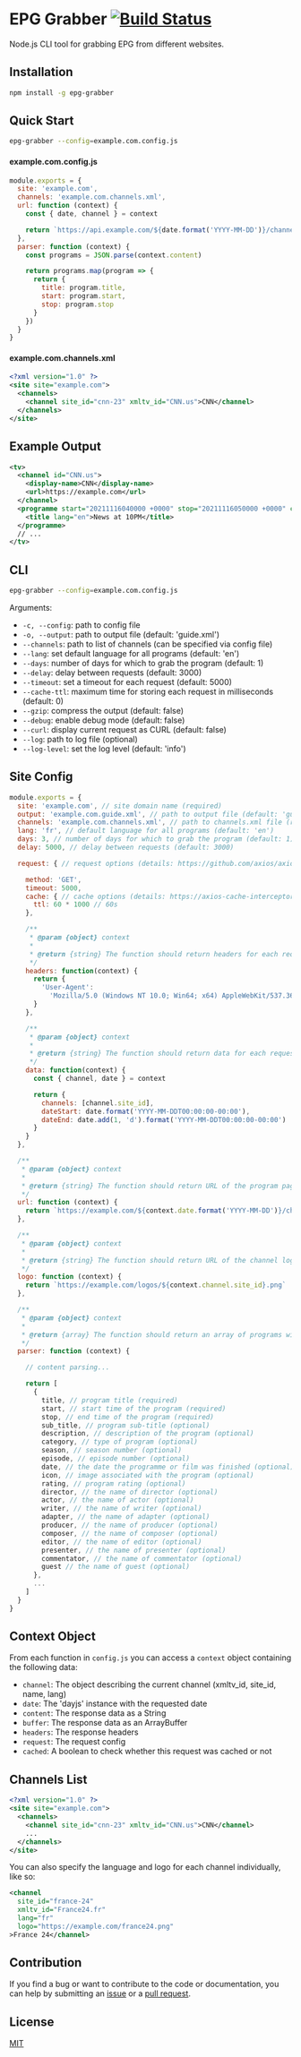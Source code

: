 # EPG Grabber [![Build Status](https://app.travis-ci.com/freearhey/epg-grabber.svg?branch=master)](https://app.travis-ci.com/freearhey/epg-grabber)

Node.js CLI tool for grabbing EPG from different websites.

## Installation

```sh
npm install -g epg-grabber
```

## Quick Start

```sh
epg-grabber --config=example.com.config.js
```

#### example.com.config.js

```js
module.exports = {
  site: 'example.com',
  channels: 'example.com.channels.xml',
  url: function (context) {
    const { date, channel } = context

    return `https://api.example.com/${date.format('YYYY-MM-DD')}/channel/${channel.site_id}`
  },
  parser: function (context) {
    const programs = JSON.parse(context.content)

    return programs.map(program => {
      return {
        title: program.title,
        start: program.start,
        stop: program.stop
      }
    })
  }
}
```

#### example.com.channels.xml

```xml
<?xml version="1.0" ?>
<site site="example.com">
  <channels>
    <channel site_id="cnn-23" xmltv_id="CNN.us">CNN</channel>
  </channels>
</site>
```

## Example Output

```xml
<tv>
  <channel id="CNN.us">
    <display-name>CNN</display-name>
    <url>https://example.com</url>
  </channel>
  <programme start="20211116040000 +0000" stop="20211116050000 +0000" channel="CNN.us">
    <title lang="en">News at 10PM</title>
  </programme>
  // ...
</tv>
```

## CLI

```sh
epg-grabber --config=example.com.config.js
```

Arguments:

- `-c, --config`: path to config file
- `-o, --output`: path to output file (default: 'guide.xml')
- `--channels`: path to list of channels (can be specified via config file)
- `--lang`: set default language for all programs (default: 'en')
- `--days`: number of days for which to grab the program (default: 1)
- `--delay`: delay between requests (default: 3000)
- `--timeout`: set a timeout for each request (default: 5000)
- `--cache-ttl`: maximum time for storing each request in milliseconds (default: 0)
- `--gzip`: compress the output (default: false)
- `--debug`: enable debug mode (default: false)
- `--curl`: display current request as CURL (default: false)
- `--log`: path to log file (optional)
- `--log-level`: set the log level (default: 'info')

## Site Config

```js
module.exports = {
  site: 'example.com', // site domain name (required)
  output: 'example.com.guide.xml', // path to output file (default: 'guide.xml')
  channels: 'example.com.channels.xml', // path to channels.xml file (required)
  lang: 'fr', // default language for all programs (default: 'en')
  days: 3, // number of days for which to grab the program (default: 1)
  delay: 5000, // delay between requests (default: 3000)

  request: { // request options (details: https://github.com/axios/axios#request-config)

    method: 'GET',
    timeout: 5000,
    cache: { // cache options (details: https://axios-cache-interceptor.js.org/#/pages/per-request-configuration)
      ttl: 60 * 1000 // 60s
    },

    /**
     * @param {object} context
     *
     * @return {string} The function should return headers for each request (optional)
     */
    headers: function(context) {
      return {
        'User-Agent':
          'Mozilla/5.0 (Windows NT 10.0; Win64; x64) AppleWebKit/537.36 (KHTML, like Gecko) Chrome/79.0.3945.130 Safari/537.36 Edg/79.0.309.71'
      }
    },

    /**
     * @param {object} context
     *
     * @return {string} The function should return data for each request (optional)
     */
    data: function(context) {
      const { channel, date } = context

      return {
        channels: [channel.site_id],
        dateStart: date.format('YYYY-MM-DDT00:00:00-00:00'),
        dateEnd: date.add(1, 'd').format('YYYY-MM-DDT00:00:00-00:00')
      }
    }
  },

  /**
   * @param {object} context
   *
   * @return {string} The function should return URL of the program page for the channel
   */
  url: function (context) {
    return `https://example.com/${context.date.format('YYYY-MM-DD')}/channel/${context.channel.site_id}.html`
  },

  /**
   * @param {object} context
   *
   * @return {string} The function should return URL of the channel logo (optional)
   */
  logo: function (context) {
    return `https://example.com/logos/${context.channel.site_id}.png`
  },

  /**
   * @param {object} context
   *
   * @return {array} The function should return an array of programs with their descriptions
   */
  parser: function (context) {

    // content parsing...

    return [
      {
        title, // program title (required)
        start, // start time of the program (required)
        stop, // end time of the program (required)
        sub_title, // program sub-title (optional)
        description, // description of the program (optional)
        category, // type of program (optional)
        season, // season number (optional)
        episode, // episode number (optional)
        date, // the date the programme or film was finished (optional)
        icon, // image associated with the program (optional)
        rating, // program rating (optional)
        director, // the name of director (optional)
        actor, // the name of actor (optional)
        writer, // the name of writer (optional)
        adapter, // the name of adapter (optional)
        producer, // the name of producer (optional)
        composer, // the name of composer (optional)
        editor, // the name of editor (optional)
        presenter, // the name of presenter (optional)
        commentator, // the name of commentator (optional)
        guest // the name of guest (optional)
      },
      ...
    ]
  }
}
```

## Context Object

From each function in `config.js` you can access a `context` object containing the following data:

- `channel`: The object describing the current channel (xmltv_id, site_id, name, lang)
- `date`: The 'dayjs' instance with the requested date
- `content`: The response data as a String
- `buffer`: The response data as an ArrayBuffer
- `headers`: The response headers
- `request`: The request config
- `cached`: A boolean to check whether this request was cached or not

## Channels List

```xml
<?xml version="1.0" ?>
<site site="example.com">
  <channels>
    <channel site_id="cnn-23" xmltv_id="CNN.us">CNN</channel>
    ...
  </channels>
</site>
```

You can also specify the language and logo for each channel individually, like so:

```xml
<channel
  site_id="france-24"
  xmltv_id="France24.fr"
  lang="fr"
  logo="https://example.com/france24.png"
>France 24</channel>
```

## Contribution

If you find a bug or want to contribute to the code or documentation, you can help by submitting an [issue](https://github.com/freearhey/epg-grabber/issues) or a [pull request](https://github.com/freearhey/epg-grabber/pulls).

## License

[MIT](http://opensource.org/licenses/MIT)
